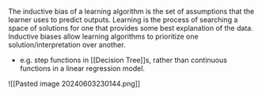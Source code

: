 The inductive bias of a learning algorithm is the set of assumptions that the learner uses to predict outputs. Learning is the process of searching a space of solutions for one that provides some best explanation of the data. Inductive biases allow learning algorithms to prioritize one solution/interpretation over another.
- e.g. step functions in [[Decision Tree]]s, rather than continuous functions in a linear regression model.

![[Pasted image 20240603230144.png]]



